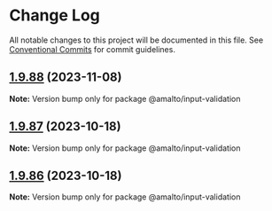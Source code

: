 # Change Log

All notable changes to this project will be documented in this file.
See [Conventional Commits](https://conventionalcommits.org) for commit guidelines.

## [1.9.88](https://github.com/amalto/platform6-ui-components/compare/@amalto/input-validation@1.9.87...@amalto/input-validation@1.9.88) (2023-11-08)

**Note:** Version bump only for package @amalto/input-validation

## [1.9.87](https://github.com/amalto/platform6-ui-components/compare/@amalto/input-validation@1.9.86...@amalto/input-validation@1.9.87) (2023-10-18)

**Note:** Version bump only for package @amalto/input-validation

## [1.9.86](https://github.com/amalto/platform6-ui-components/compare/@amalto/input-validation@1.9.85...@amalto/input-validation@1.9.86) (2023-10-18)

**Note:** Version bump only for package @amalto/input-validation
